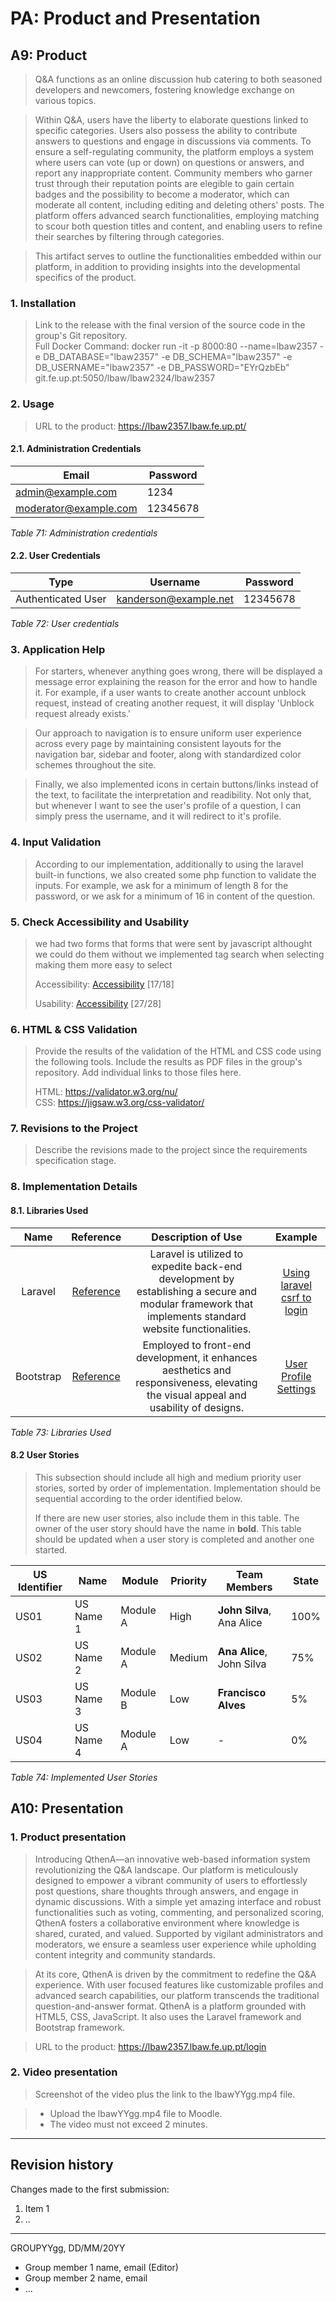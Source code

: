 # PA: Product and Presentation

## A9: Product

>Q&A functions as an online discussion hub catering to both seasoned developers and newcomers, fostering knowledge exchange on various topics.

>Within Q&A, users have the liberty to elaborate questions linked to specific categories. Users also possess the ability to contribute answers to questions and engage in discussions via comments. To ensure a self-regulating community, the platform employs a system where users can vote (up or down) on questions or answers, and report any inappropriate content. Community members who garner trust through their reputation points are elegible to gain certain badges and the possibility to become a moderator, which can moderate all content, including editing and deleting others' posts. The platform offers advanced search functionalities, employing matching to scour both question titles and content, and enabling users to refine their searches by filtering through categories.

>This artifact serves to outline the functionalities embedded within our platform, in addition to providing insights into the developmental specifics of the product. 

### 1. Installation

> Link to the release with the final version of the source code in the group's Git repository.  
> Full Docker Command: docker run -it -p 8000:80 --name=lbaw2357 -e DB_DATABASE="lbaw2357" -e DB_SCHEMA="lbaw2357" -e DB_USERNAME="lbaw2357" -e DB_PASSWORD="EYrQzbEb" git.fe.up.pt:5050/lbaw/lbaw2324/lbaw2357

### 2. Usage

> URL to the product: https://lbaw2357.lbaw.fe.up.pt/ 

#### 2.1. Administration Credentials
  

| Email | Password |
| -------- | -------- |
| admin@example.com    | 1234 |
| moderator@example.com  | 12345678 |

*Table 71: Administration credentials*


#### 2.2. User Credentials

| Type          | Username  | Password |
| ------------- | --------- | -------- |
| Authenticated User | kanderson@example.net    | 12345678 |

*Table 72: User credentials*

### 3. Application Help

> For starters, whenever anything goes wrong, there will be displayed a message error explaining the reason for the error and how to handle it. For example, if a user wants to create another account unblock request, instead of creating another request, it will display 'Unblock request already exists.'

>Our approach to navigation is to ensure uniform user experience across every page by maintaining consistent layouts for the navigation bar, sidebar and footer, along with standardized color schemes throughout the site.

>Finally, we also implemented icons in certain buttons/links instead of the text, to facilitate the interpretation and readibility. Not only that, but whenever I want to see the user's profile of a question, I can simply press the username, and it will redirect to it's profile.

### 4. Input Validation

> According to our implementation, additionally to using the laravel built-in functions, we also created some php function to validate the inputs. For example, we ask for a minimum of length 8 for the password, or we ask for a minimum of 16 in content of the question.

### 5. Check Accessibility and Usability

> we had two forms that forms that were sent by javascript althought we could do them without we implemented tag search when selecting making them more easy to select
>
> Accessibility: [Accessibility](../reports/acessibilidade.pdf) [17/18]
>
> Usability: [Accessibility](../reports/usabilidade.pdf) [27/28]

### 6. HTML & CSS Validation

> Provide the results of the validation of the HTML and CSS code using the following tools. Include the results as PDF files in the group's repository. Add individual links to those files here.
>   
> HTML: https://validator.w3.org/nu/  
> CSS: https://jigsaw.w3.org/css-validator/  

### 7. Revisions to the Project

> Describe the revisions made to the project since the requirements specification stage.  


### 8. Implementation Details

#### 8.1. Libraries Used


| Name | Reference | Description of Use | Example |
|:---:|:-------:|:-------------------------------------------:|:-------:|
|Laravel|[Reference](https://laravel.com/)|Laravel is utilized to expedite back-end development by establishing a secure and modular framework that implements standard website functionalities.|[Using laravel csrf to login](https://lbaw2357.lbaw.fe.up.pt/login)
|Bootstrap|[Reference](https://getbootstrap.com/)|Employed to front-end development, it enhances aesthetics and responsiveness, elevating the visual appeal and usability of designs.|[User Profile Settings](https://lbaw2357.lbaw.fe.up.pt/editprofile/13) 

*Table 73: Libraries Used*

#### 8.2 User Stories

> This subsection should include all high and medium priority user stories, sorted by order of implementation. Implementation should be sequential according to the order identified below. 
>
> If there are new user stories, also include them in this table. 
> The owner of the user story should have the name in **bold**.
> This table should be updated when a user story is completed and another one started. 

| US Identifier | Name    | Module | Priority                       | Team Members               | State  |
| ------------- | ------- | ------ | ------------------------------ | -------------------------- | ------ |
|  US01          | US Name 1 | Module A | High | **John Silva**, Ana Alice   |  100%  |
|  US02          | US Name 2 | Module A | Medium | **Ana Alice**, John Silva                 |   75%  | 
|  US03          | US Name 3 | Module B | Low | **Francisco Alves**                 |   5%  | 
|  US04          | US Name 4 | Module A | Low | -                 |   0%  | 

*Table 74: Implemented User Stories*


## A10: Presentation
 

### 1. Product presentation

> Introducing QthenA—an innovative web-based information system revolutionizing the Q&A landscape. Our platform is meticulously designed to empower a vibrant community of users to effortlessly post questions, share thoughts through answers, and engage in dynamic discussions. With a simple yet amazing interface and robust functionalities such as voting, commenting, and personalized scoring, QthenA fosters a collaborative environment where knowledge is shared, curated, and valued. Supported by vigilant administrators and moderators, we ensure a seamless user experience while upholding content integrity and community standards.

> At its core, QthenA is driven by the commitment to redefine the Q&A experience. With user focused features like customizable profiles and advanced search capabilities, our platform transcends the traditional question-and-answer format. QthenA is a platform grounded with HTML5, CSS, JavaScript. It also uses the Laravel framework and Bootstrap framework.

> URL to the product: https://lbaw2357.lbaw.fe.up.pt/login  
>


### 2. Video presentation

> Screenshot of the video plus the link to the lbawYYgg.mp4 file.

> - Upload the lbawYYgg.mp4 file to Moodle.
> - The video must not exceed 2 minutes.


---


## Revision history

Changes made to the first submission:
1. Item 1
1. ..

***
GROUPYYgg, DD/MM/20YY

* Group member 1 name, email (Editor)
* Group member 2 name, email
* ...